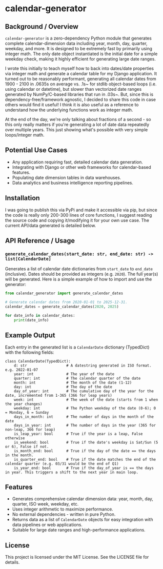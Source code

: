 # calendar-generator

## Background / Overview
`calendar-generator` is a zero-dependency Python module that generates complete calendar-dimension data including year, month, day, quarter, weekday, and more. It is designed to be extremely fast by primarily using integer math. The only date object instantiated is the initial date for a simple weekday check, making it highly efficient for generating large date ranges.

I wrote this initially to teach myself how to back into dates/date properties via integer math and generate a calendar table for my Django application. It turned out to be reasonably performant, generating all calendar dates from 1900 - 2100 in .0635s on average vs. .1s~ for stdlib object-based loops (i.e. using calendar or datetime), but slower than vectorized date ranges generated by NumPy/C-based libraries that run in .03s~. But, since this is dependency-free/framework agnostic, I decided to share this code in case others would find it useful! I think it is also useful as a reference to understand how the underlying functions work as integer math.

At the end of the day, we're only talking about fractions of a second - so this only really matters if you're generating a lot of date data repeatedly over multiple years. This just showing what's possible with very simple loops/integer math.

## Potential Use Cases

- Any application requiring fast, detailed calendar data generation.
- Integrating with Django or other web frameworks for calendar-based features.
- Populating date dimension tables in data warehouses.
- Data analytics and business intelligence reporting pipelines.

## Installation

I was going to publish this via PyPi and make it accessible via pip, but since the code is really only 200-300 lines of core functions, I suggest reading the source code and copying it/modifying it for your own use case. The current API/data generated is detailed below.

## API Reference / Usage

### `generate_calendar_dates(start_date: str, end_date: str) -> list[CalendarDate]`

Generates a list of calendar date dictionaries from `start_date` to `end_date` (inclusive). Dates should be provided as integers (e.g. `2020`). The full year(s) will be generated. Here is a simple example of how to import and use the generator:

```python
from calendar_generator import generate_calendar_dates

# Generate calendar dates from 2020-01-01 to 2025-12-31.
calendar_dates = generate_calendar_dates(2020, 2025)

for date_info in calendar_dates:
    print(date_info)
```

## Example Output

Each entry in the generated list is a `CalendarDate` dictionary (TypedDict) with the following fields:

```
class CalendarDate(TypedDict):
    d: str                  # A datestring generated in ISO format. e.g. 2022-01-07
    year: int               # The year of the date
    quarter: int            # The calendar quarter of the date
    month: int              # The month of the date (1-12)
    day: int                # The day of the date 
    day_of_year: int        # The cumulative day of the year for the date, incremented from 1-365 (366 for leap years)
    week: int               # The week of the date (starts from 1 when the year changes)
    weekday: int            # The Python weekday of the date (0-6); 0 = Monday, 6 = Sunday
    days_in_month: int      # The number of days in the month of the date
    days_in_year: int       # The number of days in the year (365 for non-leap, 366 for leap)
    is_leap_year: bool      # True if the year is a leap, False otherwise
    is_weekend: bool        # True if the date's weekday is Sat/Sun (5 or 6), False if not.
    is_month_end: bool      # True if the day of the date == the days in the month.
    is_quarter_end: bool    # True if the date matches the end of the calendar quarter (e.g. 03/31 would be the end of Q1)
    is_year_end: bool       # True if the day_of_year is == the days in year. This triggers a shift to the next year in main loop.
```

## Features

- Generates comprehensive calendar dimension data: year, month, day, quarter, ISO week, weekday, etc.
- Uses integer arithmetic to maximize performance.
- No external dependencies - written in pure Python.
- Returns data as a list of `CalendarDate` objects for easy integration with data pipelines or web applications.
- Suitable for large date ranges and high-performance applications.


## License

This project is licensed under the MIT License. See the LICENSE file for details.
